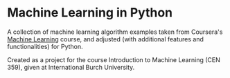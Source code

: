 # Machine Learning in Python

A collection of machine learning algorithm examples taken from Coursera's [Machine Learning](https://www.coursera.org/learn/machine-learning) course, and adjusted (with additional features and functionalities) for Python.

Created as a project for the course Introduction to Machine Learning (CEN 359), given at International Burch University.
